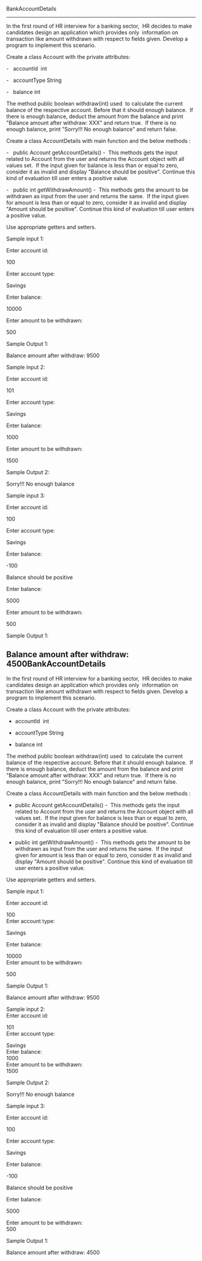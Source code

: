 BankAccountDetails

---

In the first round of HR interview for a banking sector,  HR decides to make candidates design an application which provides only  information on transaction like amount withdrawn with respect to fields given. Develop a program to implement this scenario.

Create a class Account with the private attributes:

-   accountId  int

-   accountType String

-   balance int

The method public boolean withdraw(int) used  to calculate the current balance of the respective account. Before that it should enough balance.  If there is enough balance, deduct the amount from the balance and print "Balance amount after withdraw: XXX" and return true.  If there is no enough balance, print "Sorry!!! No enough balance" and return false.

Create a class AccountDetails with main function and the below methods :

-   public Account getAccountDetails() -  This methods gets the input related to Account from the user and returns the Account object with all values set.  If the input given for balance is less than or equal to zero, consider it as invalid and display "Balance should be positive". Continue this kind of evaluation till user enters a positive value.

-   public int getWithdrawAmount() -  This methods gets the amount to be withdrawn as input from the user and returns the same.  If the input given for amount is less than or equal to zero, consider it as invalid and display "Amount should be positive". Continue this kind of evaluation till user enters a positive value.

Use appropriate getters and setters.

Sample input 1:

Enter account id:

100

Enter account type:

Savings

Enter balance:

10000

Enter amount to be withdrawn:

500

Sample Output 1:

Balance amount after withdraw: 9500

Sample input 2:

Enter account id:

101

Enter account type:

Savings

Enter balance:

1000

Enter amount to be withdrawn:

1500

Sample Output 2:

Sorry!!! No enough balance

Sample input 3:

Enter account id:

100

Enter account type:

Savings

Enter balance:

-100

Balance should be positive

Enter balance:

5000

Enter amount to be withdrawn:

500

Sample Output 1:

## Balance amount after withdraw: 4500BankAccountDetails

In the first round of HR interview for a banking sector,  HR decides to make candidates design an application which provides only  information on transaction like amount withdrawn with respect to fields given. Develop a program to implement this scenario.

Create a class Account with the private attributes:

- accountId  int

- accountType String

- balance int

The method public boolean withdraw(int) used  to calculate the current balance of the respective account. Before that it should enough balance.  If there is enough balance, deduct the amount from the balance and print "Balance amount after withdraw: XXX" and return true.  If there is no enough balance, print "Sorry!!! No enough balance" and return false.

Create a class AccountDetails with main function and the below methods :

- public Account getAccountDetails() -  This methods gets the input related to Account from the user and returns the Account object with all values set.  If the input given for balance is less than or equal to zero, consider it as invalid and display "Balance should be positive". Continue this kind of evaluation till user enters a positive value.

- public int getWithdrawAmount() -  This methods gets the amount to be withdrawn as input from the user and returns the same.  If the input given for amount is less than or equal to zero, consider it as invalid and display "Amount should be positive". Continue this kind of evaluation till user enters a positive value.

Use appropriate getters and setters.

Sample input 1:

Enter account id:

100\
Enter account type:

Savings

Enter balance:

10000\
Enter amount to be withdrawn:

500

Sample Output 1:

Balance amount after withdraw: 9500

Sample input 2:\
Enter account id:

101\
Enter account type:

Savings\
Enter balance:\
1000\
Enter amount to be withdrawn:\
1500

Sample Output 2:

Sorry!!! No enough balance

Sample input 3:

Enter account id:

100

Enter account type:

Savings

Enter balance:

-100

Balance should be positive

Enter balance:

5000

Enter amount to be withdrawn:\
500

Sample Output 1:

Balance amount after withdraw: 4500
